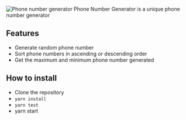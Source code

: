 ![Phone number generator](../assets/pngenerator.png?raw=true)
Phone Number Generator is a unique phone number generator
## Features
- Generate random phone number
- Sort phone numbers in ascending or descending order
- Get the maximum and minimum phone number generated
## How to install
- Clone the repository
- `yarn install`
- `yarn test`
- yarn start
